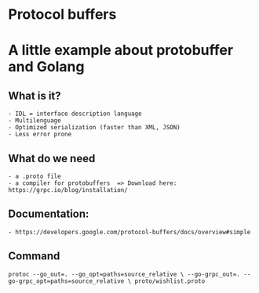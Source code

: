 
# Protocol buffers
 # A little example about protobuffer and Golang

 ## What is it?   
    - IDL = interface description language
    - Multilenguage
    - Optimized serialization (faster than XML, JSON)
    - Less error prone

 ## What do we need 
    - a .proto file
    - a compiler for protobuffers  => Download here: https://grpc.io/blog/installation/
    
 ## Documentation:
    - https://developers.google.com/protocol-buffers/docs/overview#simple

## Command
`protoc --go_out=. --go_opt=paths=source_relative \
    --go-grpc_out=. --go-grpc_opt=paths=source_relative \
    proto/wishlist.proto`